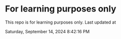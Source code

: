 # For learning purposes only
This repo is for learning purposes only.
Last updated at

Saturday, September 14, 2024 8:42:16 PM


